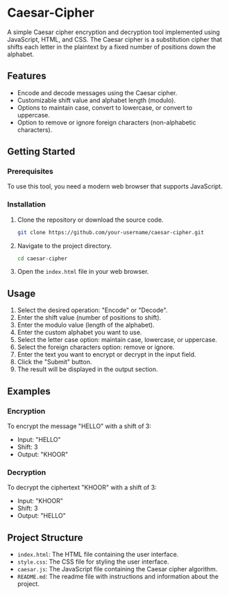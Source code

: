 # Caesar-Cipher

A simple Caesar cipher encryption and decryption tool implemented using JavaScript, HTML, and CSS. The Caesar cipher is a substitution cipher that shifts each letter in the plaintext by a fixed number of positions down the alphabet.

## Features

- Encode and decode messages using the Caesar cipher.
- Customizable shift value and alphabet length (modulo).
- Options to maintain case, convert to lowercase, or convert to uppercase.
- Option to remove or ignore foreign characters (non-alphabetic characters).

## Getting Started

### Prerequisites

To use this tool, you need a modern web browser that supports JavaScript.

### Installation

1. Clone the repository or download the source code.
   ```sh
   git clone https://github.com/your-username/caesar-cipher.git
   ```
2. Navigate to the project directory.
   ```sh
   cd caesar-cipher
   ```
3. Open the `index.html` file in your web browser.

## Usage

1. Select the desired operation: "Encode" or "Decode".
2. Enter the shift value (number of positions to shift).
3. Enter the modulo value (length of the alphabet).
4. Enter the custom alphabet you want to use.
5. Select the letter case option: maintain case, lowercase, or uppercase.
6. Select the foreign characters option: remove or ignore.
7. Enter the text you want to encrypt or decrypt in the input field.
8. Click the "Submit" button.
9. The result will be displayed in the output section.

## Examples

### Encryption
To encrypt the message "HELLO" with a shift of 3:
- Input: "HELLO"
- Shift: 3
- Output: "KHOOR"

### Decryption
To decrypt the ciphertext "KHOOR" with a shift of 3:
- Input: "KHOOR"
- Shift: 3
- Output: "HELLO"

## Project Structure

- `index.html`: The HTML file containing the user interface.
- `style.css`: The CSS file for styling the user interface.
- `caesar.js`: The JavaScript file containing the Caesar cipher algorithm.
- `README.md`: The readme file with instructions and information about the project.


